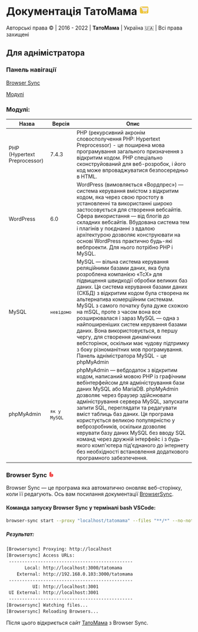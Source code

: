 # Документація ТатоМама <img src="./images/tatomama.svg" width="25" height="25" alt="logo tatomama">

Авторські права © | 2016 - 2022 | **ТатоМама** | Україна 🇺🇦 | Всі права захищені

## Для аднімістратора

### Панель навігації

[Browser Sync](https://github.com/Bratslavskij/tatomama-documentaition/blob/main/README.md#browser-sync-)

[Модулі](https://github.com/Bratslavskij/tatomama-documentaition/blob/main/README.md#%D0%BC%D0%BE%D0%B4%D1%83%D0%BB%D1%96)

### Модулі:

| Назва                | Версія        | Опис 
|----------------------|---------------|---------------------
| PHP (Hypertext Preprocessor)                  | 7.4.3         | PHP (рекурсивний акронім словосполучення PHP: Hypertext Preprocessor) - це поширена мова програмування загального призначення з відкритим кодом. PHP спеціально сконструйований для веб-розробок, і його код може впроваджуватися безпосередньо в HTML.  | 
| WordPress            | 6.0           | WordPress (вимовляється «Вордпрес») — система керування вмістом з відкритим кодом, яка через свою простоту в установленні та використанні широко застосовується для створення вебсайтів. Сфера використання — від блогів до складних вебсайтів. Вбудована система тем і плагінів у поєднанні з вдалою архітектурою дозволяє конструювати на основі WordPress практично будь-які вебпроекти. Для нього потрібно PHP і MySQL. |
| MySQL               | `невідомо`    | MySQL — вільна система керування реляційними базами даних, яка була розроблена компанією «ТсХ» для підвищення швидкодії обробки великих баз даних. Ця система керування базами даних (СКБД) з відкритим кодом була створена як альтернатива комерційним системам. MySQL з самого початку була дуже схожою на mSQL, проте з часом вона все розширювалася і зараз MySQL — одна з найпоширеніших систем керування базами даних. Вона використовується, в першу чергу, для створення динамічних вебсторінок, оскільки має чудову підтримку з боку різноманітних мов програмування. Панель аднімістратора MySQL -   це phpMyAdmin |
| phpMyAdmin          | `як у MySQL`  | phpMyAdmin — вебдодаток з відкритим кодом, написаний мовою PHP із графічним вебінтерфейсом для адміністрування бази даних MySQL або MariaDB. phpMyAdmin дозволяє через браузер здійснювати адміністрування сервера MySQL, запускати запити SQL, переглядати та редагувати вміст таблиць баз даних. Ця програма користується великою популярністю у веброзробників, оскільки дозволяє керувати базу даних MySQL без вводу SQL команд через дружній інтерфейс і з будь-якого комп'ютера під'єднаного до інтернету без необхідності встановлення додаткового програмного забезпечення. |
### Browser Sync <img src="./images/browser-sync.png" width="15" height="15" alt="BrowserSync">

Browser Sync — це програма яка автоматично оновляє веб-сторінку, коли її редагують.
Ось вам посилання документації [BrowserSync](https://browsersync.io).

#### Команда запуску Browser Sync у терміналі bash VSCode:

```bash
browser-sync start --proxy "localhost/tatomama" --files "**/*" --no-notify
```

##### Результат:

```bash
[Browsersync] Proxying: http://localhost
[Browsersync] Access URLs:
 -----------------------------------------------
       Local: http://localhost:3000/tatomama
    External: http://192.168.0.103:3000/tatomama
 -----------------------------------------------
          UI: http://localhost:3001
 UI External: http://localhost:3001
 -----------------------------------------------
[Browsersync] Watching files...
[Browsersync] Reloading Browsers...
```

Після цього відкриється сайт [ТатоМама](http://localhost:3000/tatomama) з Browser Sync.

